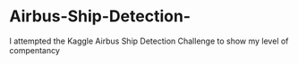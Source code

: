 # Airbus-Ship-Detection-
I attempted the Kaggle Airbus Ship Detection Challenge to show my level of compentancy 
